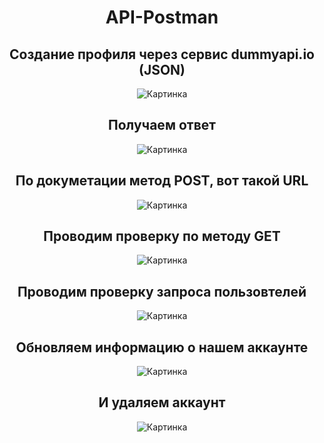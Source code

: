 <body >
<div align="center" >
<h1 > API-Postman </h1>
<h2 > Создание профиля через сервис dummyapi.io (JSON) </h2>
  <img src="https://user-images.githubusercontent.com/110155155/185746161-9b25b211-4d54-4833-99ab-2e9cf38e16c5.PNG" alt="Картинка ">
  <h2>Получаем ответ </h2>
 <img src="https://user-images.githubusercontent.com/110155155/185746337-8f63a96c-bf74-44ab-85c3-309dd8481648.PNG" alt="Картинка ">
  <h2>По докуметации  метод POST, вот такой URL </h2>
 <img src="https://user-images.githubusercontent.com/110155155/185746480-cacb3ad5-89f2-4ba3-95fd-e5f962217ad7.PNG" alt="Картинка ">
  <h2>Проводим проверку по методу GET</h2>
 <img src="https://user-images.githubusercontent.com/110155155/185746831-5e546107-0e40-4487-9f75-77c045adfadb.png" alt="Картинка ">
  <h2> Проводим проверку запроса пользовтелей </h2>
   <img src="https://user-images.githubusercontent.com/110155155/185747228-1998a4f2-cbab-4be9-a327-d12e0b1fc2f8.png" alt="Картинка ">
  <h2>Обновляем информацию о нашем аккаунте</h2>
<img src="https://user-images.githubusercontent.com/110155155/185747559-47fb0ded-4d25-4800-8811-649881c44013.jpg" alt="Картинка ">
    <h2>И удаляем аккаунт</h2>
<img src="https://user-images.githubusercontent.com/110155155/185747644-d20bba05-1620-4ba1-9de3-f64944ccf7bc.jpg" alt="Картинка ">
  </div>  
  
  





